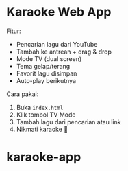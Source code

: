 # Karaoke Web App

Fitur:
- Pencarian lagu dari YouTube
- Tambah ke antrean + drag & drop
- Mode TV (dual screen)
- Tema gelap/terang
- Favorit lagu disimpan
- Auto-play berikutnya

Cara pakai:
1. Buka `index.html`
2. Klik tombol TV Mode
3. Tambah lagu dari pencarian atau link
4. Nikmati karaoke 🎤
# karaoke-app
